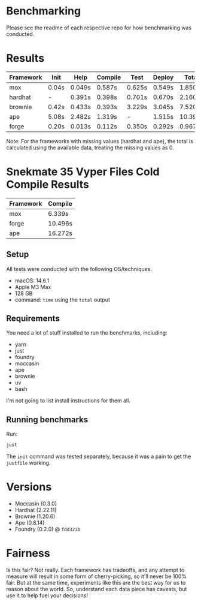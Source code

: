 # Benchmarking

Please see the readme of each respective repo for how benchmarking was conducted. 

# Results

| Framework | Init  | Help   | Compile | Test   | Deploy | Total   |
| --------- | ----- | ------ | ------- | ------ | ------ | ------- |
| mox       | 0.04s | 0.049s | 0.587s  | 0.625s | 0.549s | 1.850s  |
| hardhat   | -     | 0.391s | 0.398s  | 0.701s | 0.670s | 2.160s  |
| brownie   | 0.42s | 0.433s | 0.393s  | 3.229s | 3.045s | 7.520s  |
| ape       | 5.08s | 2.482s | 1.319s  | -      | 1.515s | 10.396s |
| forge     | 0.20s | 0.013s | 0.112s  | 0.350s | 0.292s | 0.967s  |

Note: For the frameworks with missing values (hardhat and ape), the total is calculated using the available data, treating the missing values as 0.

# Snekmate 35 Vyper Files Cold Compile Results

| Framework | Compile |
| --------- | ------- |
| mox       | 6.339s  |
| forge     | 10.496s |
| ape       | 16.272s |

## Setup

All tests were conducted with the following OS/techniques.

- macOS: 14.6.1 
- Apple M3 Max
- 128 GB
- command: `time` using the `total` output

## Requirements

You need a lot of stuff installed to run the benchmarks, including:

- yarn
- just
- foundry
- moccasin
- ape
- brownie
- uv
- bash

I'm not going to list install instructions for them all. 

## Running benchmarks

Run:

```bash
just
```

The `init` command was tested separately, because it was a pain to get the `justfile` working.

# Versions

- Moccasin (0.3.0)
- Hardhat (2.22.11)
- Brownie (1.20.6)
- Ape (0.8.14)
- Foundry (0.2.0) @ `fdd321b`

# Fairness

Is this fair? Not really. Each framework has tradeoffs, and any attempt to measure will result in some form of cherry-picking, so it'll never be 100% fair. But at the same time, experiments like this are the best way for us to reason about the world. So, understand each data piece has caveats, but use it to help fuel your decisions!  
